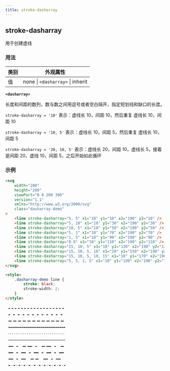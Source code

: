 ```yaml
---
title: stroke-dasharray
---
```


## stroke-dasharray

用于创建虚线

### 用法

| 类别 | 外观属性                         |
| ---- | -------------------------------- |
| 值   | none \| `<dasharray>` \| inherit |

**`<dasharray>`**

长度和间距的数列，数与数之间用逗号或者空白隔开，指定短划线和缺口的长度。

`stroke-dasharray = '10'` 表示：虚线长 10，间距 10，然后重复 虚线长 10，间距 10

`stroke-dasharray = '10, 5'` 表示：虚线长 10，间距 5，然后重复 虚线长 10，间距 5

`stroke-dasharray = '20, 10, 5'` 表示：虚线长 20，间距 10，虚线长 5，接着是间距 20，虚线 10，间距 5，之后开始如此循环

### 示例

```html
<svg
    width="200"
    height="200"
    viewPort="0 0 200 300"
    version="1.1"
    xmlns="http://www.w3.org/2000/svg"
    class="dasharray-demo"
>
    <line stroke-dasharray="5, 5" x1="10" y1="10" x2="190" y2="10" />
    <line stroke-dasharray="5, 10" x1="10" y1="30" x2="190" y2="30" />
    <line stroke-dasharray="10, 5" x1="10" y1="50" x2="190" y2="50" />
    <line stroke-dasharray="5, 1" x1="10" y1="70" x2="190" y2="70" />
    <line stroke-dasharray="1, 5" x1="10" y1="90" x2="190" y2="90" />
    <line stroke-dasharray="0.9" x1="10" y1="110" x2="190" y2="110" />
    <line stroke-dasharray="15, 10, 5" x1="10" y1="130" x2="190" y2="130" />
    <line stroke-dasharray="15, 10, 5, 10" x1="10" y1="150" x2="190" y2="150" />
    <line stroke-dasharray="15, 10, 5, 10, 15" x1="10" y1="170" x2="190" y2="170" />
    <line stroke-dasharray="5, 5, 1, 5" x1="10" y1="190" x2="190" y2="190" />
</svg>

<style>
    .dasharray-demo line {
        stroke: black;
        stroke-width: 2;
    }
</style>
```

<div class="demo">
    <svg width="200" height="200" viewPort="0 0 200 300" version="1.1" xmlns="http://www.w3.org/2000/svg" class="dash-demo">
        <line stroke-dasharray="5, 5"              x1="10" y1="10" x2="190" y2="10" />
        <line stroke-dasharray="5, 10"             x1="10" y1="30" x2="190" y2="30" />
        <line stroke-dasharray="10, 5"             x1="10" y1="50" x2="190" y2="50" />
        <line stroke-dasharray="5, 1"              x1="10" y1="70" x2="190" y2="70" />
        <line stroke-dasharray="1, 5"              x1="10" y1="90" x2="190" y2="90" />
        <line stroke-dasharray="0.9"               x1="10" y1="110" x2="190" y2="110" />
        <line stroke-dasharray="15, 10, 5"         x1="10" y1="130" x2="190" y2="130" />
        <line stroke-dasharray="15, 10, 5, 10"     x1="10" y1="150" x2="190" y2="150" />
        <line stroke-dasharray="15, 10, 5, 10, 15" x1="10" y1="170" x2="190" y2="170" />
        <line stroke-dasharray="5, 5, 1, 5"        x1="10" y1="190" x2="190" y2="190" />
    </svg>
</div>

<style>
.dash-demo line{
    stroke: black;
    stroke-width: 2;
}
</style>
